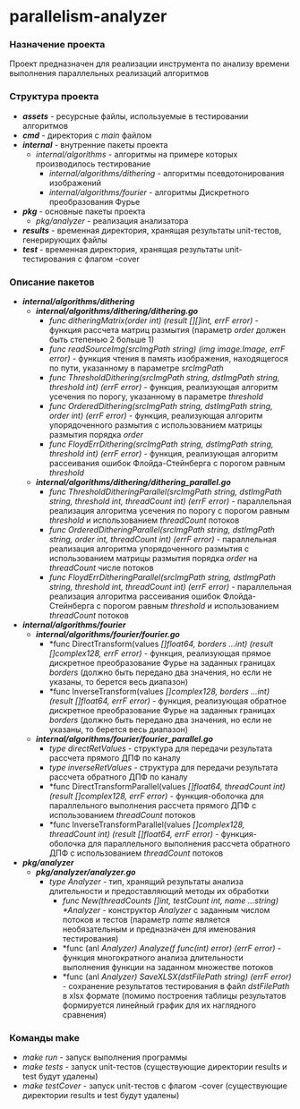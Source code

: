 # parallelism-analyzer

### Назначение проекта

Проект предназначен для реализации инструмента по анализу времени выполнения параллельных реализаций алгоритмов

### Структура проекта

- _**assets**_ - ресурсные файлы, используемые в тестировании алгоритмов
- _**cmd**_ - директория с *main* файлом
- _**internal**_ - внутренние пакеты проекта
    - *internal/algorithms* - алгоритмы на примере которых производилось тестирование
        - *internal/algorithms/dithering* - алгоритмы псевдотонирования изображений
        - *internal/algorithms/fourier*  - алгоритмы Дискретного преобразования Фурье
- _**pkg**_ - основные пакеты проекта
    - *pkg/analyzer* - реализация анализатора
- _**results**_ - временная директория, хранящая результаты unit-тестов, генерирующих файлы
- _**test**_ - временная директория, хранящая результаты unit-тестирования с флагом -cover

### Описание пакетов
- _**internal/algorithms/dithering**_
    - _**internal/algorithms/dithering/dithering.go**_
        - *func ditheringMatrix(order int) (result [][]int, errF error)* - функция рассчета матриц размытия (параметр *order* должен быть степенью 2 больше 1)
        - *func readSourceImg(srcImgPath string) (img image.Image, errF error)* - функция чтения в память изображения, находящегося по пути, указанному в параметре *srcImgPath*
        - *func ThresholdDithering(srcImgPath string, dstImgPath string, threshold int) (errF error)* - функция, реализующая алгоритм усечения по порогу, указанному в параметре *threshold*
        - *func OrderedDithering(srcImgPath string, dstImgPath string, order int) (errF error)* - функция, реализующая алгоритм упорядоченного размытия с использованием матрицы размытия порядка *order*
        - *func FloydErrDithering(srcImgPath string, dstImgPath string, threshold int) (errF error)* - функция, реализующая алгоритм рассеивания ошибок Флойда-Стейнберга с порогом равным *threshold*
    - _**internal/algorithms/dithering/dithering_parallel.go**_
        - *func ThresholdDitheringParallel(srcImgPath string, dstImgPath string, threshold int, threadCount int) (errF error)* - параллельная реализация алгоритма усечения по порогу с порогом равным *threshold* и использованием *threadCount* потоков
        - *func OrderedDitheringParallel(srcImgPath string, dstImgPath string, order int, threadCount int) (errF error)* - параллельная реализация алгоритма упорядоченного размытия с использованием матрицы размытия порядка *order* на *threadCount* числе потоков
        - *func FloydErrDitheringParallel(srcImgPath string, dstImgPath string, threshold int, threadCount int) (errF error)* - параллельная реализация алгоритма рассеивания ошибок Флойда-Стейнберга с порогом равным *threshold* и использованием *threadCount* потоков
- _**internal/algorithms/fourier**_
    - _**internal/algorithms/fourier/fourier.go**_
        - *func DirectTransform(values *[]float64, borders ...int) (result []complex128, errF error)* - функция, реализующая прямое дискретное преобразование Фурье на заданных границах *borders* (должно быть передано два значения, но если не указаны, то берется весь диапазон)
        - *func InverseTransform(values *[]complex128, borders ...int) (result []float64, errF error)* - функция, реализующая обратное дискретное преобразование Фурье на заданных границах *borders* (должно быть передано два значения, но если не указаны, то берется весь диапазон)
    - _**internal/algorithms/fourier/fourier_parallel.go**_
        - *type directRetValues* - структура для передачи результата рассчета прямого ДПФ по каналу
        - *type inverseRetValues* - структура для передачи результата рассчета обратного ДПФ по каналу
        - *func DirectTransformParallel(values *[]float64, threadCount int) (result []complex128, errF error)* - функция-оболочка для параллельного выполнения рассчета прямого ДПФ с использованием *threadCount* потоков
        - *func InverseTransformParallel(values *[]complex128, threadCount int) (result []float64, errF error)* - функция-оболочка для параллельного выполнения рассчета обратного ДПФ с использованием *threadCount* потоков
- _**pkg/analyzer**_
    - _**pkg/analyzer/analyzer.go**_
        - *type Analyzer* - тип, хранящий результаты анализа длительности и предоставляющий методы их обработки
            - *func New(threadCounts []int, testCount int, name ...string) \*Analyzer* - конструктор *Analyzer* с заданным числом потоков и тестов (параметр *name* является необязательным и предназначен для именования тестирования)
            - *func (anl *Analyzer) Analyze(f func(int) error) (errF error)* - функция многократного анализа длительности выполнения функции на заданном множестве потоков
            - *func (anl *Analyzer) SaveXLSX(dstFilePath string) (errF error)* - сохранение результатов тестирования в файл *dstFilePath* в xlsx формате (помимо построения таблицы результатов формируется линейный график для их наглядного сравнения)

### Команды make

- *make run* - запуск выполнения программы
- *make tests* - запуск unit-тестов (существующие директории results и test будут удалены)
- *make testCover* - запуск unit-тестов с флагом -cover (существующие директории results и test будут удалены)
